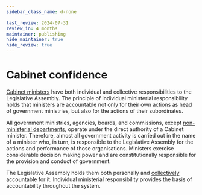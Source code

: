 ```yaml
---
sidebar_class_name: d-none

last_review: 2024-07-31
review_in: 4 months
maintainer: publishing
hide_maintainer: true
hide_review: true
---
```


# Cabinet confidence

[Cabinet ministers](/gov/cabinet) have both individual and collective responsibilities to the Legislative Assembly. The principle of individual ministerial responsibility holds that ministers are accountable not only for their own actions as head of government ministries, but also for the actions of their subordinates.

All government ministries, agencies, boards, and commissions, except [non-ministerial departments](/gov/organisations#non-ministerial-departments), operate under the direct authority of a Cabinet minister. Therefore, almost all government activity is carried out in the name of a minister who, in turn, is responsible to the Legislative Assembly for the actions and performance of those organisations. Ministers exercise considerable decision making power and are constitutionally responsible for the provision and conduct of government.

The Legislative Assembly holds them both personally and [collectively](/gov/cabinet-confidence) accountable for it. Individual ministerial responsibility provides the basis of accountability throughout the system.
